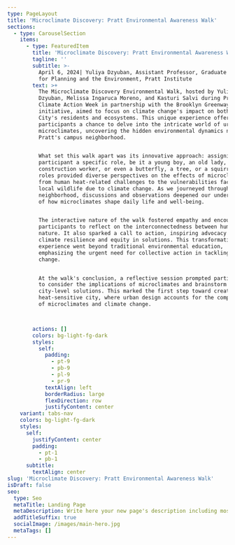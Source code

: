 ```yaml
---
type: PageLayout
title: 'Microclimate Discovery: Pratt Environmental Awareness Walk'
sections:
  - type: CarouselSection
    items:
      - type: FeaturedItem
        title: 'Microclimate Discovery: Pratt Environmental Awareness Walk'
        tagline: ''
        subtitle: >-
          April 6, 2024| Yuliya Dzyuban, Assistant Professor, Graduate Center
          for Planning and the Environment, Pratt Institute
        text: >+
          The Microclimate Discovery Environmental Walk, hosted by Yuliya
          Dzyuban, Melissa Ingaruca Moreno, and Kasturi Salvi during Pratt
          Climate Action Week in partnership with the Brooklyn Greenway
          initiative, aimed to focus on climate change's impact on both New York
          City's residents and ecosystems. This unique experience offered
          participants a chance to delve into the intricate world of urban
          microclimates, uncovering the hidden environmental dynamics near
          Pratt's campus neighborhood.


          What set this walk apart was its innovative approach: assigning each
          participant a specific role, be it a young boy, an old lady, a
          construction worker, or even a butterfly, a tree, or a squirrel. These
          roles provided diverse perspectives on the effects of microclimates,
          from human heat-related challenges to the vulnerabilities faced by
          local wildlife due to climate change. As we journeyed through the
          neighborhood, discussions and observations deepened our understanding
          of how microclimates shape daily life and well-being.


          The interactive nature of the walk fostered empathy and encouraged
          participants to reflect on the interconnectedness between humans and
          nature. It also sparked a call to action, inspiring advocacy for
          climate resilience and equity in solutions. This transformative
          experience went beyond traditional environmental education,
          emphasizing the urgent need for collective action in tackling climate
          change.


          At the walk's conclusion, a reflective session prompted participants
          to consider the implications of microclimates and brainstorm potential
          city-level solutions. This marked the first step toward creating a
          heat-sensitive city, where urban design accounts for the complexities
          of microclimates and climate change.



        actions: []
        colors: bg-light-fg-dark
        styles:
          self:
            padding:
              - pt-9
              - pb-9
              - pl-9
              - pr-9
            textAlign: left
            borderRadius: large
            flexDirection: row
            justifyContent: center
    variant: tabs-nav
    colors: bg-light-fg-dark
    styles:
      self:
        justifyContent: center
        padding:
          - pt-1
          - pb-1
      subtitle:
        textAlign: center
slug: 'Microclimate Discovery: Pratt Environmental Awareness Walk'
isDraft: false
seo:
  type: Seo
  metaTitle: Landing Page
  metaDescription: Write here your new page's description including most relevant keywords.
  addTitleSuffix: true
  socialImage: /images/main-hero.jpg
  metaTags: []
---
```

